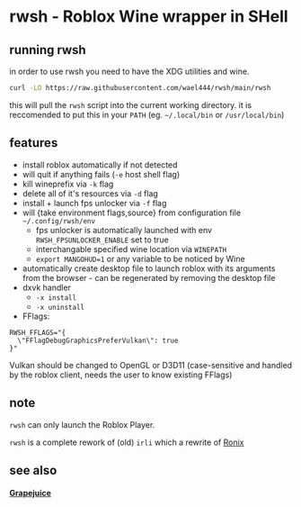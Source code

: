 # rwsh - Roblox Wine wrapper in SHell

## running rwsh
in order to use rwsh you need to have the XDG utilities and wine.
```sh
curl -LO https://raw.githubusercontent.com/wael444/rwsh/main/rwsh
```
this will pull the `rwsh` script into the current working directory.
it is reccomended to put this in your `PATH` (eg. `~/.local/bin` or `/usr/local/bin`)

## features
+ install roblox automatically if not detected
+ will quit if anything fails (`-e` host shell flag)
+ kill wineprefix via `-k` flag
+ delete all of it's resources via `-d` flag
+ install + launch fps unlocker via `-f` flag
+ will {take environment flags,source} from configuration file `~/.config/rwsh/env`
  + fps unlocker is automatically launched with env `RWSH_FPSUNLOCKER_ENABLE` set to true
  + interchangable specified wine location via `WINEPATH`
  + `export MANGOHUD=1` or any variable to be noticed by Wine
+ automatically create desktop file to launch roblox with its arguments from the browser - can be regenerated by removing the desktop file
+ dxvk handler 
  + `-x install`
  + `-x uninstall`
+ FFlags:
```
RWSH_FFLAGS="{
  \"FFlagDebugGraphicsPreferVulkan\": true
}"
```
Vulkan should be changed to OpenGL or D3D11 (case-sensitive and handled by the roblox client, needs the user to know existing FFlags)

## note
`rwsh` can only launch the Roblox Player.

`rwsh` is a complete rework of (old) `irli` which a rewrite of [Ronix](https://gitea.com/Ronix/Ronix)

## see also
#### [Grapejuice](https://gitlab.com/brinkervii/grapejuice)
